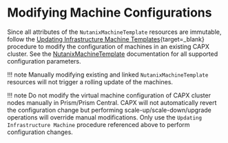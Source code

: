 # Modifying Machine Configurations

Since all attributes of the `NutanixMachineTemplate` resources are immutable, follow the [Updating Infrastructure Machine Templates](https://cluster-api.sigs.k8s.io/tasks/updating-machine-templates.html?highlight=machine%20template#updating-infrastructure-machine-templates){target=_blank} procedure to modify the configuration of machines in an existing CAPX cluster.
See the [NutanixMachineTemplate](../types/nutanix_machine_template.md) documentation for all supported configuration parameters.

!!! note
    Manually modifying existing and linked `NutanixMachineTemplate` resources will not trigger a rolling update of the machines. 

!!! note
    Do not modify the virtual machine configuration of CAPX cluster nodes manually in Prism/Prism Central. 
    CAPX will not automatically revert the configuration change but performing scale-up/scale-down/upgrade operations will override manual modifications. Only use the `Updating Infrastructure Machine` procedure referenced above to perform configuration changes.